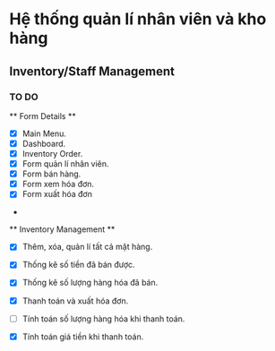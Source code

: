 # Hệ thống quản lí nhân viên và kho hàng
## Inventory/Staff Management
### TO DO
** Form Details **
- [x] Main Menu.
- [x] Dashboard.
- [x] Inventory Order.
- [x] Form quản lí nhân viên.
- [x] Form bán hàng.
- [x] Form xem hóa đơn.
- [x] Form xuất hóa đơn
-
** Inventory Management **
- [x] Thêm, xóa, quản lí tất cả mặt hàng.
- [x] Thống kê số tiền đã bán được.
- [x] Thống kê số lượng hàng hóa đã bán.
- [x] Thanh toán và xuất hóa đơn.
- [ ] Tính toán số lượng hàng hóa khi thanh toán.
- [x] Tính toán giá tiền khi thanh toán.

